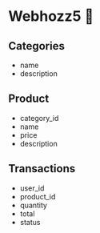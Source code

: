 # Webhozz5 🚀

## Categories
- name
- description

## Product
- category_id
- name
- price
- description

## Transactions
- user_id
- product_id
- quantity
- total
- status
